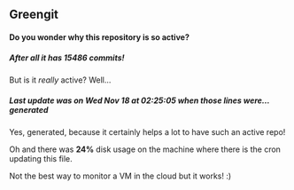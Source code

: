 ## Greengit

#### Do you wonder why this repository is so active?

##### After all it has 15486 commits!

But is it *really* active? Well...

##### Last update was on Wed Nov 18 at 02:25:05 when those lines were... generated

Yes, generated, because it certainly helps a lot to have such an active repo!

Oh and there was **24%** disk usage on the machine
where there is the cron updating this file.

Not the best way to monitor a VM in the cloud but it works! :)
